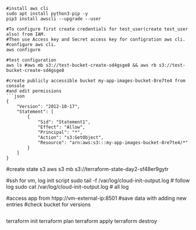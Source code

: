 ```
#install aws cli 
sudo apt install python3-pip -y
pip3 install awscli --upgrade --user

#To configure first create credentials for test_user(create test_user also) from IAM.
#Then use Access key and Secret access key for configration aws cli.
#configure aws cli.
aws configure

#test configuration
aws ls #aws mb s3://test-bucket-create-sd4gsge8 && aws rb s3://test-bucket-create-sd4gsge8

#create publicly accessible bucket my-app-images-bucket-8re7te4 from console 
#and edit permissions
```json
{
    "Version": "2012-10-17",
    "Statement": [
        {
            "Sid": "Statement1",
            "Effect": "Allow",
            "Principal": "*",
            "Action": "s3:GetObject",
            "Resource": "arn:aws:s3:::my-app-images-bucket-8re7te4/*"
        }
    ]
}
```

#create state s3
aws s3 mb s3://terraform-state-day2-sf48er9gytr


#ssh for vm, log init script
sudo tail -f /var/log/cloud-init-output.log # follow log
sudo cat /var/log/cloud-init-output.log # all log

#access app from htpp://vm-external-ip:8501
#save data with adding new entries
#check bucket for versions
```

```
terraform init
terraform plan
terraform apply
terraform destroy

```